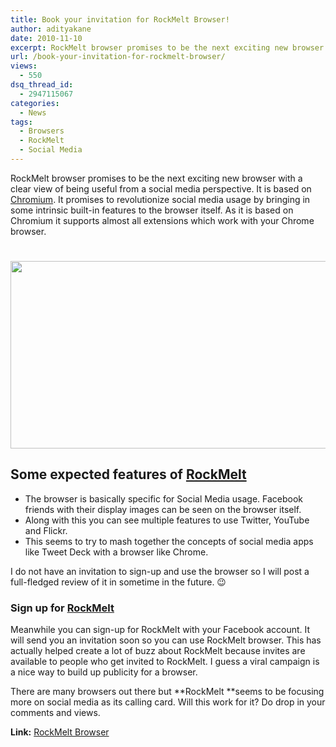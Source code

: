 ```yaml
---
title: Book your invitation for RockMelt Browser!
author: adityakane
date: 2010-11-10
excerpt: RockMelt browser promises to be the next exciting new browser with a clear view of being useful from a social media perspective. It is based on Chromium. It promises to revolutionize social media usage by bringing in some intrinsic built in features to the browser itself. As it is based on Chromium it can does support almost all extensions which work with your Chrome browser.
url: /book-your-invitation-for-rockmelt-browser/
views:
  - 550
dsq_thread_id:
  - 2947115067
categories:
  - News
tags:
  - Browsers
  - RockMelt
  - Social Media
---
```

RockMelt browser promises to be the next exciting new browser with a clear view of being useful from a social media perspective. It is based on <a href="http://www.chromium.org/Home" onclick="_gaq.push(['_trackEvent', 'outbound-article', 'http://www.chromium.org/Home', 'Chromium']);" >Chromium</a>. It promises to revolutionize social media usage by bringing in some intrinsic built-in features to the browser itself. As it is based on Chromium it supports almost all extensions which work with your Chrome browser.

# <a rel="attachment wp-att-31800" href="http://devilsworkshop.org/book-your-invitation-for-rockmelt-browser/rockmelt_social_media_browser/"><img class="alignnone size-full wp-image-31800" title="RockMelt_social_media_browser" src="http://cdn.devilsworkshop.org/files/2010/11/RockMelt_social_media_browser.png" alt="" width="550" height="300" /></a>

## Some expected features of <a href="http://www.rockmelt.com/" onclick="_gaq.push(['_trackEvent', 'outbound-article', 'http://www.rockmelt.com/', 'RockMelt']);" >RockMelt</a>

  * The browser is basically specific for Social Media usage. Facebook friends with their display images can be seen on the browser itself.
  * Along with this you can see multiple features to use Twitter, YouTube and Flickr.
  * This seems to try to mash together the concepts of social media apps like Tweet Deck with a browser like Chrome.

I do not have an invitation to sign-up and use the browser so I will post a full-fledged review of it in sometime in the future. 😉

### Sign up for <a href="http://www.rockmelt.com/" onclick="_gaq.push(['_trackEvent', 'outbound-article', 'http://www.rockmelt.com/', 'RockMelt']);" >RockMelt</a>

Meanwhile you can sign-up for RockMelt with your Facebook account. It will send you an invitation soon so you can use RockMelt browser. This has actually helped create a lot of buzz about RockMelt because invites are available to people who get invited to RockMelt. I guess a viral campaign is a nice way to build up publicity for a browser.

There are many browsers out there but **RockMelt **seems to be focusing more on social media as its calling card. Will this work for it? Do drop in your comments and views.

**Link:** <a href="http://www.rockmelt.com/" onclick="_gaq.push(['_trackEvent', 'outbound-article', 'http://www.rockmelt.com/', 'RockMelt Browser']);" >RockMelt Browser</a>
